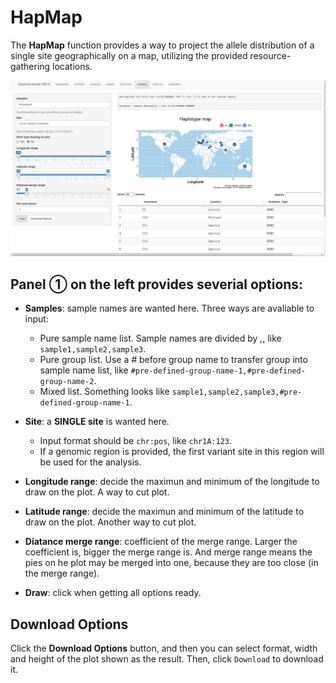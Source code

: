 # HapMap

The **HapMap** function provides a way to project the allele distribution of a single site geographically on a map, utilizing the provided resource-gathering locations.

![HapMap tag](./../img/HapMap-2.jpg)

## Panel ① on the left provides severial options:
- **Samples**: sample names are wanted here. Three ways are avaliable to input:
	- Pure sample name list. Sample names are divided by *,*, like `sample1,sample2,sample3`.
	- Pure group list. Use a *#* before group name to transfer group into sample name list, like `#pre-defined-group-name-1,#pre-defined-group-name-2`. 
	- Mixed list. Something looks like `sample1,sample2,sample3,#pre-defined-group-name-1`.

- **Site**: a **SINGLE site** is wanted here.
	- Input format should be `chr:pos`, like `chr1A:123`.
	- If a genomic region is provided, the first variant site in this region will be used for the analysis.

- **Longitude range**: decide the maximun and minimum of the longitude to draw on the plot. A way to cut plot.

- **Latitude range**: decide the maximun and minimum of the latitude  to draw on the plot. Another way to cut plot.

- **Diatance merge range**: coefficient of the merge range. Larger the coefficient is, bigger the merge range is. And merge range means the pies on he plot may be merged into one, because they are too close (in the merge range).

- **Draw**: click when getting all options ready.

## Download Options

Click the **Download Options** button, and then you can select format, width and height of the plot shown as the result. Then, click `Download` to download it.
